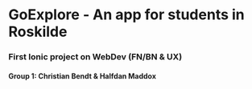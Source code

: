 # GoExplore - An app for students in Roskilde

### First Ionic project on WebDev (FN/BN & UX)
#### Group 1: Christian Bendt & Halfdan Maddox
